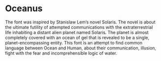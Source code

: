 # Oceanus
 The font was inspired by Stanislaw Lem’s novel Solaris.  The novel is about the ultimate futility of attempted communications with the extraterrestrial life inhabiting a distant alien planet named Solaris. The planet is almost completely covered with an ocean of gel that is revealed to be a single, planet-encompassing entity.  This font is an attempt to find common language between Ocean and Human, about their communication, illusion, fight with the fear and incomprehensible logic of water.
